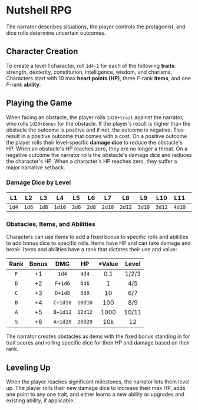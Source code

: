# Nutshell RPG
The narrator describes situations, the player controls the protagonist, and dice rolls determine uncertain outcomes.

## Character Creation
To create a level 1 character, roll `1d4-2` for each of the following **traits**: strength, dexterity, constitution, intelligence, wisdom, and charisma. Characters start with 10 max **heart points (HP)**, three *F*-rank **items**, and one *F*-rank **ability**.

## Playing the Game
When facing an obstacle, the player rolls `1d20+trait` against the narrator, who rolls `1d20+bonus` for the obstacle. If the player's result is higher than the obstacle the outcome is positive and if not, the outcome is negative. Ties result in a positive outcome that comes with a cost. On a positive outcome the player rolls their level-specific **damage dice** to reduce the obstacle's HP. When an obstacle's HP reaches zero, they are no longer a threat. On a negative outcome the narrator rolls the obstacle's damage dice and reduces the character's HP. When a character's HP reaches zero, they suffer a major narrative setback. 

### Damage Dice by Level
| L1 | L2 | L3 | L4 | L5 | L6 | L7 | L8 | L9 | L10 | L11 | L12 |
|:---:|:---:|:---:|:---:|:---:|:---:|:---:|:---:|:---:|:---:|:---:|:---:|
| `1d4` | `1d6` | `1d8` | `1d10` | `2d6` | `2d8` | `2d10` | `2d12` | `3d10` | `3d12` | `4d10` | `4d12` |

### Obstacles, Items, and Abilities
Characters can use items to add a fixed bonus to specific rolls and abilities to add bonus dice to specific rolls. Items have HP and can take damage and break. Items and abilities have a rank that dictates their use and value:

| Rank | Bonus | DMG | HP | &#42;Value | Level |
|:---:|:---:|:---:|:---:|:---:|:---:|
| `F` | +1 | `1d4` | `4d4` | 0.1 | 1/2/3 |
| `D` | +2 | `F+1d6` | `6d6` | 1 | 4/5 |
| `C` | +3 | `D+1d8` | `8d8` | 10 | 6/7 |
| `B` | +4 | `C+1d10` | `10d10` | 100 | 8/9 |
| `A` | +5 | `B+1d12` | `12d12` | 1000 | 10/11 |
| `S` | +6 | `A+1d20` | `20d20` | 10k | 12 |

The narrator creates obstacles as items with the fixed bonus standing in for trait scores and rolling specific dice for their HP and damage based on their rank. 

## Leveling Up
When the player reaches significant milestones, the narrator lets them level up. The player rolls their new damage dice to increase their max HP, adds one point to any one trait, and either learns a new ability or upgrades and existing ability, if applicable.
